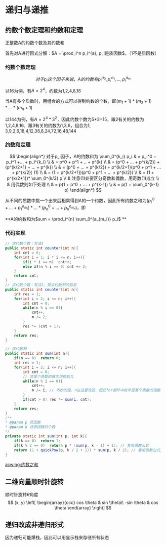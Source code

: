 # 递归与递推

## 约数个数定理和约数和定理

正整数A的约数个数及其约数和

首先对A进行因式分解：$A = \prod_i^n p_i^{a}, p_i是质因数$，（1不是质因数）

### 约数个数定理

$$
对于p_i这个因子来说，A的约数有p_i^{a_0}, p_i^{a_1}, ..., p_i^{a_m}
$$

以16为例，有$A = 2^4$，约数为1,2,4,8,16

当A有多个质数时，用组合的方式可以得到约数的个数，即$(m_1 + 1) * (m_2 + 1) * ... * (m_n + 1)$

以144为例，有$A = 2^4 * 3^2$，因此约数个数为5\*3=15，跟2有关的约数为1,2,4,8,16，跟3有关的约数为1,3,9，组合为1, 3,9,2,6,18,4,12,36,8,24,72,16,48,144

### 约数和定理

$$
\begin{align*}
对于p_i因子，A的约数和为 \sum_0^{k_i} p_i & = p_i^0 + p_i^1 +... + p_i^{k_i} \\
										& = p^0 + p^1 + .. + p^{k} \\
										& = (p^0 + ... + p^{k/2}) + (p^{k/2+1} + ... + p^{k}) \\
										& = (p^0 + ... + p^{k/2}) + p^{k/2+1}(p^0 + p^1 + ... + p^{k/2})  (1)  \\
										& = (1 + p^{k/2+1})(p^0 + p^1 + ... + p^{k/2}) \\
										& = (1 + p^{k/2+1})* \sum_0^{k/2} p \\
										& 注意(1)处要区分奇数和偶数，用奇数(1)成立 \\ 
										& 用偶数则如下处理 \\
										& = p(1 + p^0 + ... + p^{k-1}) \\
										& = p(1 + \sum_0^{k-1} p)
\end{align*}
$$

从不同的质数中挑一个出来后相乘得到A的一个约数，因此所有约数之和为$(p_1^0 + ... + p_1^{a_{m_1}})*...*(p_n^0 + ... + p_n^{a_{m_n}})$，即

**A的约数和为$sum = \prod_i^{n} \sum_0^{a_{m_i}} p_i$ **

### 代码实现

```java
// 求约数个数：写法1
public static int counter(int n){
    int cnt = 0;
    for(int i = 1; i * i <= n; i++){
        if(i * i == n)  cnt++;
        else if(n % i == 0) cnt += 2;
    }
    return cnt;
}
// 求约数个数：写法2，受求约数和的启发
public static int counter(int n){
    int res = 1;
    for(int i = 2; i <= n; i++){
        int cnt = 0;
        while(n % i == 0){
            cnt++;
            n /= 2;
        }
        res *= (cnt + 1);
    }
    return res;
}

// 求约数和
public static int sum(int n){
    if(n == 0)  return 0;
    int res = 1;
    for(int i = 2; i <= n; i++){
        int cnt = 0;
        // 求某个质数的幂次项能到几
        while(n % i == 0){
            cnt++;
            n /= i; // 巧妙的是，n在这里改变，因此for循环中枚举是某个质数的倍数时，必然不会有n % i == 0 成立
        }
        if(cnt > 0) res *= sum(i, cnt);
    }
    return res;
}
/**
* @param p 质因数
* @param k 该质因数的个数
*/
private static int sum(int p, int k){
    if(k == 0)  return 1;
    if(k % 2 == 0)  return p * (sum(p, k - 1) + 1); // 套用偶数公式
    return (1 + quickPow(p, k / 2 + 1)) * sum(p, k / 2); // 套用奇数公式,quickPow是快速幂
}
```

[acwing:约数之和](https://www.acwing.com/problem/content/99/)

## 二维向量顺时针旋转

顺时针旋转$\theta$角度
$$
(x, y)   
\left[
 \begin{array}{ccc}
     cos \theta & sin \theta\\
     -sin \theta & cos \theta
 \end{array}
 \right]
$$


## 递归改成非递归形式

因为递归可能爆栈，因此可以用显示栈来存储所有状态